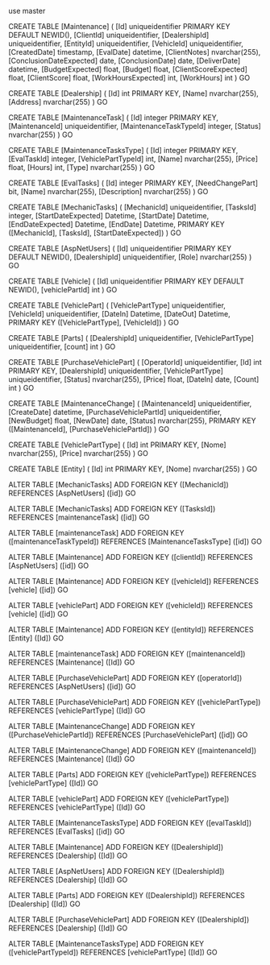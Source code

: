 use master


CREATE TABLE [Maintenance] (
  [Id] uniqueidentifier PRIMARY KEY DEFAULT NEWID(),
  [ClientId] uniqueidentifier,
  [DealershipId] uniqueidentifier,
  [EntityId] uniqueidentifier,
  [VehicleId] uniqueidentifier,
  [CreatedDate] timestamp,
  [EvalDate] datetime,
  [ClientNotes] nvarchar(255),
  [ConclusionDateExpected] date,
  [ConclusionDate] date,
  [DeliverDate] datetime,
  [BudgetExpected] float,
  [Budget] float,
  [ClientScoreExpected] float,
  [ClientScore] float,
  [WorkHoursExpected] int,
  [WorkHours] int
)
GO

CREATE TABLE [Dealership] (
  [Id] int PRIMARY KEY,
  [Name] nvarchar(255),
  [Address] nvarchar(255)
)
GO

CREATE TABLE [MaintenanceTask] (
  [Id] integer PRIMARY KEY,
  [MaintenanceId] uniqueidentifier,
  [MaintenanceTaskTypeId] integer,
  [Status] nvarchar(255)
)
GO

CREATE TABLE [MaintenanceTasksType] (
  [Id] integer PRIMARY KEY,
  [EvalTaskId] integer,
  [VehiclePartTypeId] int,
  [Name] nvarchar(255),
  [Price] float,
  [Hours] int,
  [Type] nvarchar(255)
)
GO

CREATE TABLE [EvalTasks] (
  [Id] integer PRIMARY KEY,
  [NeedChangePart] bit,
  [Name] nvarchar(255),
  [Description] nvarchar(255)
)
GO

CREATE TABLE [MechanicTasks] (
  [MechanicId] uniqueidentifier,
  [TasksId] integer,
  [StartDateExpected] Datetime,
  [StartDate] Datetime,
  [EndDateExpected] Datetime,
  [EndDate] Datetime,
  PRIMARY KEY ([MechanicId], [TasksId], [StartDateExpected])
)
GO

CREATE TABLE [AspNetUsers] (
  [Id] uniqueidentifier PRIMARY KEY DEFAULT NEWID(),
  [DealershipId] uniqueidentifier,
  [Role] nvarchar(255)
)
GO

CREATE TABLE [Vehicle] (
  [Id] uniqueidentifier PRIMARY KEY DEFAULT NEWID(),
  [vehiclePartId] int
)
GO

CREATE TABLE [VehiclePart] (
  [VehiclePartType] uniqueidentifier,
  [VehicleId] uniqueidentifier,
  [DateIn] Datetime,
  [DateOut] Datetime,
  PRIMARY KEY ([VehiclePartType], [VehicleId])
)
GO

CREATE TABLE [Parts] (
  [DealershipId] uniqueidentifier,
  [VehiclePartType] uniqueidentifier,
  [count] int
)
GO

CREATE TABLE [PurchaseVehiclePart] (
  [OperatorId] uniqueidentifier,
  [Id] int PRIMARY KEY,
  [DealershipId] uniqueidentifier,
  [VehiclePartType] uniqueidentifier,
  [Status] nvarchar(255),
  [Price] float,
  [DateIn] date,
  [Count] int
)
GO

CREATE TABLE [MaintenanceChange] (
  [MaintenanceId] uniqueidentifier,
  [CreateDate] datetime,
  [PurchaseVehiclePartId] uniqueidentifier,
  [NewBudget] float,
  [NewDate] date,
  [Status] nvarchar(255),
  PRIMARY KEY ([MaintenanceId], [PurchaseVehiclePartId])
)
GO

CREATE TABLE [VehiclePartType] (
  [Id] int PRIMARY KEY,
  [Nome] nvarchar(255),
  [Price] nvarchar(255)
)
GO

CREATE TABLE [Entity] (
  [Id] int PRIMARY KEY,
  [Nome] nvarchar(255)
)
GO

ALTER TABLE [MechanicTasks] ADD FOREIGN KEY ([MechanicId]) REFERENCES [AspNetUsers] ([id])
GO

ALTER TABLE [MechanicTasks] ADD FOREIGN KEY ([TasksId]) REFERENCES [maintenanceTask] ([id])
GO

ALTER TABLE [maintenanceTask] ADD FOREIGN KEY ([maintenanceTaskTypeId]) REFERENCES [MaintenanceTasksType] ([id])
GO

ALTER TABLE [Maintenance] ADD FOREIGN KEY ([clientId]) REFERENCES [AspNetUsers] ([id])
GO

ALTER TABLE [Maintenance] ADD FOREIGN KEY ([vehicleId]) REFERENCES [vehicle] ([id])
GO

ALTER TABLE [vehiclePart] ADD FOREIGN KEY ([vehicleId]) REFERENCES [vehicle] ([id])
GO

ALTER TABLE [Maintenance] ADD FOREIGN KEY ([entityId]) REFERENCES [Entity] ([Id])
GO

ALTER TABLE [maintenanceTask] ADD FOREIGN KEY ([maintenanceId]) REFERENCES [Maintenance] ([Id])
GO

ALTER TABLE [PurchaseVehiclePart] ADD FOREIGN KEY ([operatorId]) REFERENCES [AspNetUsers] ([id])
GO

ALTER TABLE [PurchaseVehiclePart] ADD FOREIGN KEY ([vehiclePartType]) REFERENCES [vehiclePartType] ([Id])
GO

ALTER TABLE [MaintenanceChange] ADD FOREIGN KEY ([PurchaseVehiclePartId]) REFERENCES [PurchaseVehiclePart] ([id])
GO

ALTER TABLE [MaintenanceChange] ADD FOREIGN KEY ([maintenanceId]) REFERENCES [Maintenance] ([Id])
GO

ALTER TABLE [Parts] ADD FOREIGN KEY ([vehiclePartType]) REFERENCES [vehiclePartType] ([Id])
GO

ALTER TABLE [vehiclePart] ADD FOREIGN KEY ([vehiclePartType]) REFERENCES [vehiclePartType] ([Id])
GO

ALTER TABLE [MaintenanceTasksType] ADD FOREIGN KEY ([evalTaskId]) REFERENCES [EvalTasks] ([id])
GO

ALTER TABLE [Maintenance] ADD FOREIGN KEY ([DealershipId]) REFERENCES [Dealership] ([Id])
GO

ALTER TABLE [AspNetUsers] ADD FOREIGN KEY ([DealershipId]) REFERENCES [Dealership] ([Id])
GO

ALTER TABLE [Parts] ADD FOREIGN KEY ([DealershipId]) REFERENCES [Dealership] ([Id])
GO

ALTER TABLE [PurchaseVehiclePart] ADD FOREIGN KEY ([DealershipId]) REFERENCES [Dealership] ([Id])
GO

ALTER TABLE [MaintenanceTasksType] ADD FOREIGN KEY ([vehiclePartTypeId]) REFERENCES [vehiclePartType] ([Id])
GO
